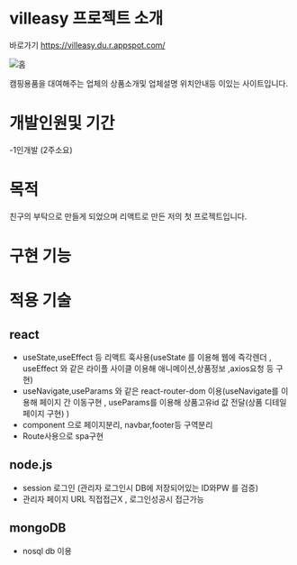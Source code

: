 # villeasy 프로젝트 소개
바로가기 https://villeasy.du.r.appspot.com/

![홈](https://user-images.githubusercontent.com/97826223/178409694-96eb1a90-3c25-4198-8741-031a92640487.png)

캠핑용품을 대여해주는 업체의 상품소개및 업체설명 위치안내등 이있는 사이트입니다.

# 개발인원및 기간
-1인개발 (2주소요)
# 목적
친구의 부탁으로 만들게 되었으며 리액트로 만든 저의 첫 프로젝트입니다.
# 구현 기능

# 적용 기술
## react
- useState,useEffect 등 리액트 훅사용(useState 를 이용해 웹에 즉각렌더 , useEffect 와 같은 라이플 사이클 이용해 애니메이션,상품정보 ,axios요청 등 구현)
- useNavigate,useParams 와 같은 react-router-dom 이용(useNavigate를 이용해 페이지 간 이동구현 , useParams를 이용해 상품고유id 값 전달(상품 디테일페이지 구현) )
- component 으로 페이지분리, navbar,footer등 구역분리
- Route사용으로 spa구현

## node.js
- session 로그인 (관리자 로그인시 DB에 저장되어있는 ID와PW 를 검증)
- 관리자 페이지 URL 직접접근X , 로그인성공시 접근가능
## mongoDB
- nosql db 이용

